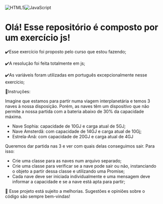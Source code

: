![HTML5](https://img.shields.io/badge/html5-%23E34F26.svg?style=for-the-badge&logo=html5&logoColor=white)![JavaScript](https://img.shields.io/badge/javascript-%23323330.svg?style=for-the-badge&logo=javascript&logoColor=%23F7DF1E)

<h1>Olá! Esse repositório é composto por um exercício js!</h1>

  ✔️Esse exercício foi proposto pelo curso que estou fazendo;

   ✔️A resolução foi feita totalmente em js;

  ✔️As variáveis foram utilizadas em português excepcionalmente nesse exercício;

  📝Instruções:

Imagine que estamos para partir numa viagem interplanetária e temos 3 naves à nossa disposição. Porém, as naves têm um dispositivo que não permite a nossa partida com a bateria abaixo de 30% da capacidade máxima.

<ul>
<li>Nave Sophia: capacidade de 10GJ e carga atual de 5GJ;</li>
<li>Nave Amsterdâ: com capacidade de 14GJ e carga atual de 10Gj;</li>
<li>Estrela-Anâ: com capacidade de 20GJ e carga atual de 4GJ</li>
</ul>

Queremos dar partida nas 3 e ver com quais delas conseguimos sair. Para isso:

<ul>
<li>Crie uma classe para as naves num arquivo separado;</li>
<li>Crie uma classe para verificar se a nave pode sair ou não, instanciando o objeto a partir dessa classe e utilizando uma Promise;</li>
<li>Cada nave deve ser iniciada individualmente e uma mensagem deve informar a capacidade e se a nave está apta para partir;</li>
</ul>

🌱 Esse projeto está sujeito a melhorias. Sugestões e opiniões sobre o código são sempre bem-vindas!
